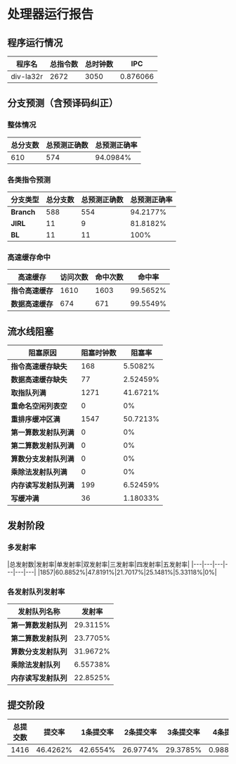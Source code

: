 # 处理器运行报告
## 程序运行情况
|程序名|总指令数|总时钟数|IPC|
|---|---|---|---|
|div-la32r|2672|3050|0.876066|

## 分支预测（含预译码纠正）
### 整体情况
|总分支数|总预测正确数|总预测正确率|
|---|---|---|
|610|574|94.0984%|

### 各类指令预测
|分支类型|总分支数|总预测正确数|总预测正确率|
|---|---|---|---|
|**Branch**| 588 | 554 | 94.2177%|
|**JIRL**| 11 | 9 | 81.8182%|
|**BL**| 11 | 11 | 100%|

### 高速缓存命中
|高速缓存|访问次数|命中次数|命中率|
|---|---|---|---|
|**指令高速缓存**| 1610 | 1603 | 99.5652%|
|**数据高速缓存**| 674 | 671 | 99.5549%|
## 流水线阻塞
|阻塞原因|阻塞时钟数|阻塞率|
|---|---|---|
|**指令高速缓存缺失**| 168 | 5.5082%|
|**数据高速缓存缺失**| 77 | 2.52459%|
|**取指队列满**| 1271 | 41.6721%|
|**重命名空闲列表空**|0 | 0%|
|**重排序缓冲区满**|1547 | 50.7213%|
|**第一算数发射队列满**|0 | 0%|
|**第二算数发射队列满**|0 | 0%|
|**算数分支发射队列满**|0 | 0%|
|**乘除法发射队列满**|0 | 0%|
|**内存读写发射队列满**|199 | 6.52459%|
|**写缓冲满**|36 | 1.18033%|

## 发射阶段
### 多发射率
|总发射数|发射率|单发射率|双发射率|三发射率|四发射率|五发射率|
|---|---|---|---|---|---|
|1857|60.8852%|47.8191%|21.7017%|25.1481%|5.33118%|0%|

### 各发射队列发射率
|发射队列名称|发射率|
|---|---|
|**第一算数发射队列**|29.3115%|
|**第二算数发射队列**|23.7705%|
|**算数分支发射队列**|31.9672%|
|**乘除法发射队列**|6.55738%|
|**内存读写发射队列**|22.8525%|

## 提交阶段
|总提交数|提交率|1条提交率|2条提交率|3条提交率|4条提交率|
|---|---|---|---|---|---|
|1416|46.4262%|42.6554%|26.9774%|29.3785%|0.988701%|
